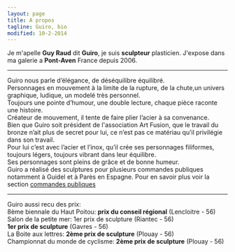 ```yaml
---
layout: page
title: A propos
tagline: Guiro, bio
modified: 10-2-2014
---
```

Je m'apelle **Guy Raud** dit **Guiro**, je suis **sculpteur** plasticien. J'expose dans ma galerie a **Pont-Aven** France depuis 2006.

---
Guiro nous parle d’élégance, de déséquilibre équilibré.  
Personnages en mouvement à la limite de la rupture, de la chute,un univers graphique, ludique, un modelé très personnel.  
Toujours une pointe d’humour, une double lecture, chaque pièce raconte une histoire.  
Créateur de mouvement, il tente de faire plier l’acier à sa convenance.  
Bien que Guiro soit président de l'association Art Fusion, que le travail du bronze n’ait plus de secret pour lui, ce n’est pas ce matériau qu’il privilégie dans son travail.  
Pour lui c’est avec l’acier et l’inox, qu’il crée ses personnages filiformes, toujours légers, toujours vibrant dans leur équilibre.  
Ses personnages sont pleins de grâce et de bonne humeur.  
Guiro a réalisé des sculptures pour plusieurs commandes publiques notamment à Guidel et à Parès en Espagne.
Pour en savoir plus voir la section [commandes publiques]({{site.url}}/order)

---
Guiro aussi recu des prix:  
8ème biennale du Haut Poitou: **prix du conseil régional** (Lencloitre - 56)  
Salon de la petite mer: 1er prix de sculpture (Riantec - 56)  
**1er prix de sculpture** (Gavres - 56)  
La Boite aux lettres: **2ème prix de sculpture** (Plouay - 56)  
Championnat du monde de cyclisme: **2ème prix de sculpture** (Plouay - 56)  

